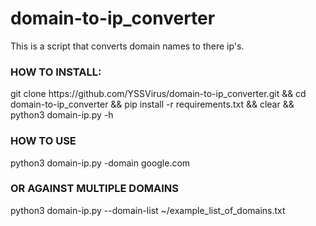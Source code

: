 # domain-to-ip_converter
This is a script that converts domain names to there ip's.

<h3><b>HOW TO INSTALL</b>:</h3>
git clone https://github.com/YSSVirus/domain-to-ip_converter.git && cd domain-to-ip_converter && pip install -r requirements.txt && clear && python3 domain-ip.py -h


<h3><b>HOW TO USE</b></h3>
python3 domain-ip.py -domain google.com

<h3><b>OR AGAINST MULTIPLE DOMAINS</b></h3>
python3 domain-ip.py --domain-list ~/example_list_of_domains.txt
